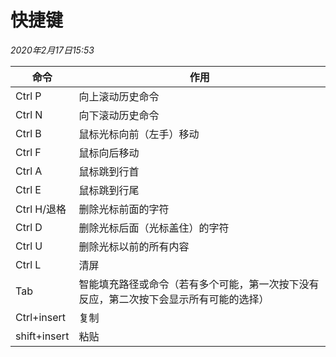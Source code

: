 # 快捷键

*2020年2月17日15:53* 

| 命令         | 作用                                                         |
| ------------ | ------------------------------------------------------------ |
| Ctrl P       | 向上滚动历史命令                                             |
| Ctrl N       | 向下滚动历史命令                                             |
| Ctrl B       | 鼠标光标向前（左手）移动                                     |
| Ctrl F       | 鼠标向后移动                                                 |
| Ctrl A       | 鼠标跳到行首                                                 |
| Ctrl E       | 鼠标跳到行尾                                                 |
| Ctrl  H/退格 | 删除光标前面的字符                                           |
| Ctrl D       | 删除光标后面（光标盖住）的字符                               |
| Ctrl U       | 删除光标以前的所有内容                                       |
| Ctrl L       | 清屏                                                         |
| Tab          | 智能填充路径或命令（若有多个可能，第一次按下没有反应，第二次按下会显示所有可能的选择） |
| Ctrl+insert  | 复制                                                         |
| shift+insert | 粘贴                                                         |